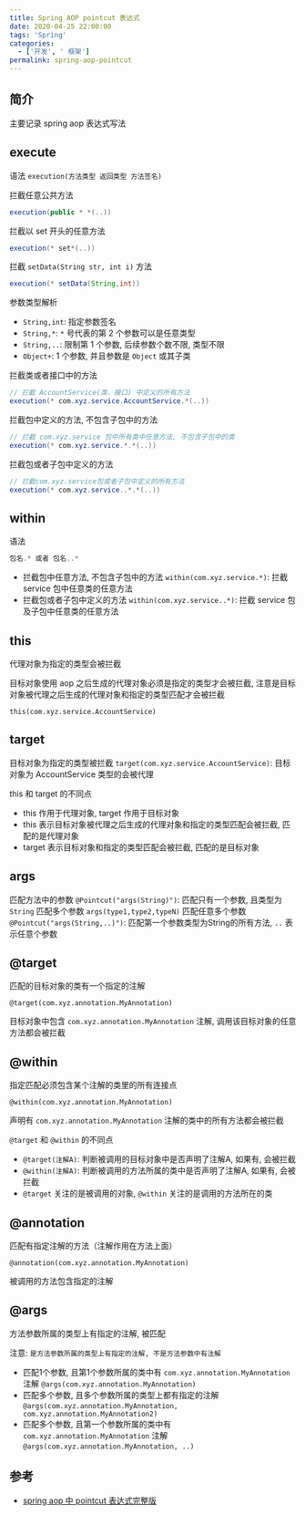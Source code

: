```yaml
---
title: Spring AOP pointcut 表达式
date: 2020-04-25 22:00:00
tags: 'Spring'
categories:
  - ['开发', ' 框架']
permalink: spring-aop-pointcut
---
```


## 简介

主要记录 spring aop 表达式写法

## execute

语法 `execution(方法类型 返回类型 方法签名)`

拦截任意公共方法

```java
execution(public * *(..))
```

<!-- more -->

拦截以 set 开头的任意方法

```java
execution(* set*(..))
```

拦截 `setData(String str, int i)` 方法

```java
execution(* setData(String,int))
```

参数类型解析

- `String,int`: 指定参数签名
- `String,*`: `*` 号代表的第 2 个参数可以是任意类型
- `String,..`: 限制第 1 个参数, 后续参数个数不限, 类型不限
- `Object+`: 1 个参数, 并且参数是 `Object` 或其子类

拦截类或者接口中的方法

```java
// 拦截 AccountService(类、接口) 中定义的所有方法
execution(* com.xyz.service.AccountService.*(..))
```

拦截包中定义的方法, 不包含子包中的方法

```java
// 拦截 com.xyz.service 包中所有类中任意方法, 不包含子包中的类
execution(* com.xyz.service.*.*(..))
```

拦截包或者子包中定义的方法

```java
// 拦截com.xyz.service包或者子包中定义的所有方法
execution(* com.xyz.service..*.*(..))
```

## within

语法

```java
包名.* 或者 包名..*
```

- 拦截包中任意方法, 不包含子包中的方法 `within(com.xyz.service.*)`: 拦截 service 包中任意类的任意方法
- 拦截包或者子包中定义的方法 `within(com.xyz.service..*)`: 拦截 service 包及子包中任意类的任意方法

## this

代理对象为指定的类型会被拦截

目标对象使用 aop 之后生成的代理对象必须是指定的类型才会被拦截, 注意是目标对象被代理之后生成的代理对象和指定的类型匹配才会被拦截

`this(com.xyz.service.AccountService)`

## target

目标对象为指定的类型被拦截 `target(com.xyz.service.AccountService)`: 目标对象为 AccountService 类型的会被代理

this 和 target 的不同点

- this 作用于代理对象, target 作用于目标对象
- this 表示目标对象被代理之后生成的代理对象和指定的类型匹配会被拦截, 匹配的是代理对象
- target 表示目标对象和指定的类型匹配会被拦截, 匹配的是目标对象

## args

匹配方法中的参数 `@Pointcut("args(String)")`: 匹配只有一个参数, 且类型为 `String`
匹配多个参数 `args(type1,type2,typeN)`
匹配任意多个参数 `@Pointcut("args(String,..)")`: 匹配第一个参数类型为String的所有方法, `..` 表示任意个参数

## @target

匹配的目标对象的类有一个指定的注解

`@target(com.xyz.annotation.MyAnnotation)`

目标对象中包含 `com.xyz.annotation.MyAnnotation` 注解, 调用该目标对象的任意方法都会被拦截

## @within

指定匹配必须包含某个注解的类里的所有连接点

`@within(com.xyz.annotation.MyAnnotation)`

声明有 `com.xyz.annotation.MyAnnotation` 注解的类中的所有方法都会被拦截

`@target` 和 `@within` 的不同点

- `@target(注解A)`: 判断被调用的目标对象中是否声明了注解A, 如果有, 会被拦截
- `@within(注解A)`: 判断被调用的方法所属的类中是否声明了注解A, 如果有, 会被拦截
- `@target` 关注的是被调用的对象, `@within` 关注的是调用的方法所在的类

## @annotation

匹配有指定注解的方法（注解作用在方法上面）

`@annotation(com.xyz.annotation.MyAnnotation)`

被调用的方法包含指定的注解

## @args

方法参数所属的类型上有指定的注解, 被匹配

注意: `是方法参数所属的类型上有指定的注解, 不是方法参数中有注解`

- 匹配1个参数, 且第1个参数所属的类中有 `com.xyz.annotation.MyAnnotation` 注解 `@args(com.xyz.annotation.MyAnnotation)`
- 匹配多个参数, 且多个参数所属的类型上都有指定的注解 `@args(com.xyz.annotation.MyAnnotation, com.xyz.annotation.MyAnnotation2)`
- 匹配多个参数, 且第一个参数所属的类中有 `com.xyz.annotation.MyAnnotation` 注解 `@args(com.xyz.annotation.MyAnnotation, ..)`

## 参考

- [spring aop 中 pointcut 表达式完整版](https://zhuanlan.zhihu.com/p/63001123)
